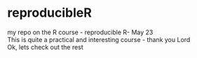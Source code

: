 # reproducibleR
my repo on the R course - reproducible R- May 23   
This is quite a practical and interesting course - thank you Lord   
Ok, lets check out the rest
